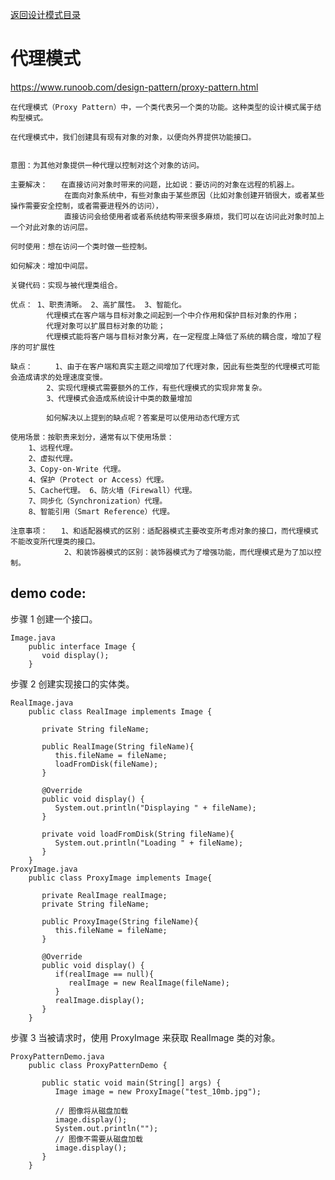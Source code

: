<p>
    <a href="#" onclick="showITLearnPage('softdesign')">返回设计模式目录</a>
</p>

# 代理模式

<a href="https://www.runoob.com/design-pattern/proxy-pattern.html#" target="_blank">https://www.runoob.com/design-pattern/proxy-pattern.html </a>

	在代理模式（Proxy Pattern）中，一个类代表另一个类的功能。这种类型的设计模式属于结构型模式。

	在代理模式中，我们创建具有现有对象的对象，以便向外界提供功能接口。

    
    意图：为其他对象提供一种代理以控制对这个对象的访问。
    
    主要解决：	在直接访问对象时带来的问题，比如说：要访问的对象在远程的机器上。
                在面向对象系统中，有些对象由于某些原因（比如对象创建开销很大，或者某些操作需要安全控制，或者需要进程外的访问），
                直接访问会给使用者或者系统结构带来很多麻烦，我们可以在访问此对象时加上一个对此对象的访问层。
    
    何时使用：想在访问一个类时做一些控制。
    
    如何解决：增加中间层。
    
    关键代码：实现与被代理类组合。
    
    优点： 1、职责清晰。 2、高扩展性。 3、智能化。
            代理模式在客户端与目标对象之间起到一个中介作用和保护目标对象的作用；
            代理对象可以扩展目标对象的功能；
            代理模式能将客户端与目标对象分离，在一定程度上降低了系统的耦合度，增加了程序的可扩展性
    
    缺点： 	1、由于在客户端和真实主题之间增加了代理对象，因此有些类型的代理模式可能会造成请求的处理速度变慢。 
            2、实现代理模式需要额外的工作，有些代理模式的实现非常复杂。
            3、代理模式会造成系统设计中类的数量增加

            如何解决以上提到的缺点呢？答案是可以使用动态代理方式
    
    使用场景：按职责来划分，通常有以下使用场景： 	
        1、远程代理。 
        2、虚拟代理。 
        3、Copy-on-Write 代理。 
        4、保护（Protect or Access）代理。 
        5、Cache代理。 6、防火墙（Firewall）代理。 
        7、同步化（Synchronization）代理。 
        8、智能引用（Smart Reference）代理。

    注意事项： 	1、和适配器模式的区别：适配器模式主要改变所考虑对象的接口，而代理模式不能改变所代理类的接口。 
                2、和装饰器模式的区别：装饰器模式为了增强功能，而代理模式是为了加以控制。

## demo code:

步骤 1 创建一个接口。

	Image.java
		public interface Image {
		   void display();
		}

步骤 2 创建实现接口的实体类。

	RealImage.java
		public class RealImage implements Image {
		 
		   private String fileName;
		 
		   public RealImage(String fileName){
			  this.fileName = fileName;
			  loadFromDisk(fileName);
		   }
		 
		   @Override
		   public void display() {
			  System.out.println("Displaying " + fileName);
		   }
		 
		   private void loadFromDisk(String fileName){
			  System.out.println("Loading " + fileName);
		   }
		}
	ProxyImage.java
		public class ProxyImage implements Image{
		 
		   private RealImage realImage;
		   private String fileName;
		 
		   public ProxyImage(String fileName){
			  this.fileName = fileName;
		   }
		 
		   @Override
		   public void display() {
			  if(realImage == null){
				 realImage = new RealImage(fileName);
			  }
			  realImage.display();
		   }
		}

步骤 3 当被请求时，使用 ProxyImage 来获取 RealImage 类的对象。

	ProxyPatternDemo.java
		public class ProxyPatternDemo {
		   
		   public static void main(String[] args) {
			  Image image = new ProxyImage("test_10mb.jpg");
		 
			  // 图像将从磁盘加载
			  image.display(); 
			  System.out.println("");
			  // 图像不需要从磁盘加载
			  image.display();  
		   }
		}
